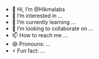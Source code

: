- 👋 Hi, I’m @Hikmalabs
- 👀 I’m interested in ...
- 🌱 I’m currently learning ...
- 💞️ I’m looking to collaborate on ...
- 📫 How to reach me ...
- 😄 Pronouns: ...
- ⚡ Fun fact: ...

<!---
Hikmalabs/Hikmalabs is a ✨ special ✨ repository because its `README.md` (this file) appears on your GitHub profile.
You can click the Preview link to take a look at your changes.
--->
